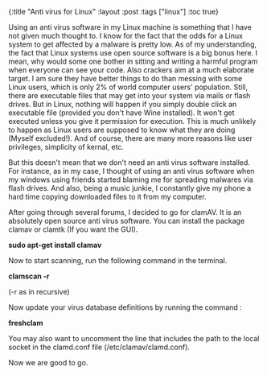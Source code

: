 {:title "Anti virus for Linux"
:layout :post
:tags  ["linux"]
:toc true}

Using an anti virus software in my Linux machine is something that I have not given much thought to. I know for the fact that the odds for a Linux system to get affected by a malware is pretty low. As of my understanding, the fact that Linux systems use open source software is a big bonus here. I mean, why would some one bother in sitting and writing a harmful program when everyone can see your code. Also crackers aim at a much elaborate target. I am sure they have better things to do than messing with some Linux users, which is only 2% of world computer users' population. Still, there are executable files that may get into your system via mails or flash drives. But in Linux, nothing will happen if you simply double click an executable file (provided you don't have Wine installed). It won't get executed unless you give it permission for execution. This is much unlikely to happen as Linux users are supposed to know what they are doing (Myself excluded!). And of course, there are many more reasons like user privileges, simplicity of kernal, etc.

But this doesn't mean that we don't need an anti virus software installed. For instance, as in my case, I thought of  using an anti virus software when my windows using friends started blaming me for spreading malwares via flash drives. And also, being a music junkie, I constantly give my phone a hard time copying downloaded files to it from my computer.

After going through several forums, I decided to go for clamAV. It is an absolutely open source anti virus software. You can install the package clamav or clamtk (If you want the GUI).

**sudo apt-get install clamav**

Now to start scanning, run the following command in the terminal.

**clamscan -r  <folder or file to be scanned>**

(-r as in recursive)

Now update your virus database definitions by running the command :

**freshclam** 

You may also want to uncomment the line that includes the path to the local socket in the clamd.conf file (/etc/clamav/clamd.conf).

Now we are good to go.
